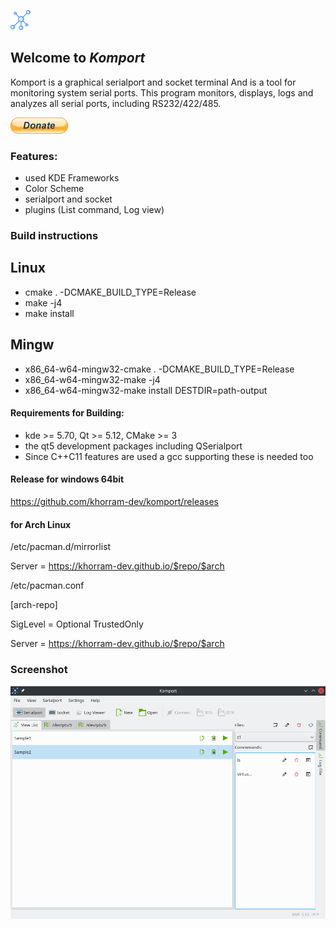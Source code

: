 [![pipeline status](https://github.com/khorram-dev/komport/blob/master/komport/resource/png/32-apps-komport.png)](https://github.com/khorram-dev/komport)

## Welcome to _Komport_

Komport is a graphical serialport and socket terminal
And is a tool for monitoring system serial ports.
This program monitors, displays, logs and analyzes all serial ports, including RS232/422/485.

[![pipeline status](https://github.com/khorram-dev/komport/blob/master/komport/resource/png/btn_donate_LG.webp)](https://www.paypal.com/donate?hosted_button_id=VG6P3S4ELVXJ2)

### Features:

*   used KDE Frameworks
*   Color Scheme
*   serialport and socket
*   plugins (List command, Log view)


### Build instructions

Linux
----------------------------------------------------------------------------------------
*  cmake . -DCMAKE_BUILD_TYPE=Release
*  make -j4
*  make install


Mingw
----------------------------------------------------------------------------------------
*  x86_64-w64-mingw32-cmake . -DCMAKE_BUILD_TYPE=Release
*  x86_64-w64-mingw32-make -j4
*  x86_64-w64-mingw32-make install DESTDIR=path-output


#### Requirements for Building:

*   kde >= 5.70, Qt >= 5.12, CMake >= 3
*   the qt5 development packages including QSerialport
*   Since C++C11 features are used a gcc supporting these is needed too

#### Release for windows 64bit
https://github.com/khorram-dev/komport/releases

#### for Arch Linux

/etc/pacman.d/mirrorlist

Server = https://khorram-dev.github.io/$repo/$arch

/etc/pacman.conf

[arch-repo]

SigLevel = Optional TrustedOnly

Server = https://khorram-dev.github.io/$repo/$arch


### Screenshot

![Screenshots](https://github.com/khorram-dev/komport/blob/master/doc/screenshot_1.png)

